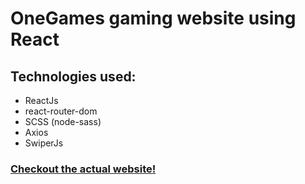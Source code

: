 # OneGames gaming website using React

## Technologies used:

- ReactJs
- react-router-dom
- SCSS (node-sass)
- Axios
- SwiperJs
 
 ### [Checkout the actual website!](https://objective-lamarr-d9d926.netlify.app/)
